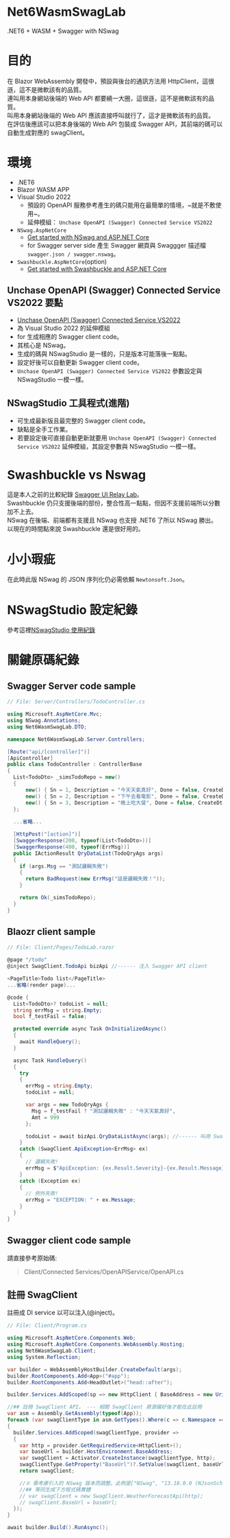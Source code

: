 # Net6WasmSwagLab
.NET6  + WASM + Swagger with NSwag   

# 目的
在 Blazor WebAssembly 開發中，預設與後台的通訊方法用 HttpClient，這很遜，這不是微軟該有的品質。   
連叫用本身網站後端的 Web API 都要繞一大圈，這很遜，這不是微軟該有的品質。   
叫用本身網站後端的 Web API 應該直接呼叫就行了，這才是微軟該有的品質。   
在評估後應該可以把本身後端的 Web API 包裝成 Swagger API，其前端的碼可以自動生成對應的 swagClient。

# 環境
* .NET6
* Blazor WASM APP
* Visual Studio 2022
  * 預設的 OpenAPI 服務參考產生的碼只能用在最簡單的情境，~就是不敷使用~。
  * 延伸模組： `Unchase OpenAPI (Swagger) Connected Service VS2022`
* `NSwag.AspNetCore`   
  * [Get started with NSwag and ASP.NET Core](https://learn.microsoft.com/en-us/aspnet/core/tutorials/getting-started-with-nswag?view=aspnetcore-6.0&tabs=visual-studio)
  * for Swagger server side 產生 Swagger 網頁與 Swaggger 描述檔 `swagger.json / swagger.nswag`。
* `Swashbuckle.AspNetCore`(option)
  * [Get started with Swashbuckle and ASP.NET Core](https://learn.microsoft.com/en-us/aspnet/core/tutorials/getting-started-with-swashbuckle?view=aspnetcore-6.0&tabs=visual-studio)

## Unchase OpenAPI (Swagger) Connected Service VS2022 要點
 * [Unchase OpenAPI (Swagger) Connected Service VS2022](https://marketplace.visualstudio.com/items?itemName=Unchase.unchaseopenapiconnectedservicevs22)
 * 為 Visual Studio 2022 的延伸模組
 * for 生成相應的 Swagger client code。
 * 其核心是 NSwag。
 * 生成的碼與 NSwagStudio 是一樣的，只是版本可能落後一點點。
 * 設定好後可以自動更新 Swagger client code。 
 * `Unchase OpenAPI (Swagger) Connected Service VS2022` 參數設定與 NSwagStudio 一模一樣。

## NSwagStudio 工具程式(進階)  
  * 可生成最新版且最完整的 Swagger client code。
  * 缺點是全手工作業。
  * 若要設定後可直接自動更新就要用 `Unchase OpenAPI (Swagger) Connected Service VS2022` 延伸模組，其設定參數與 NSwagStudio 一模一樣。

# Swashbuckle vs Nswag
這是本人之前的比較紀錄 [Swagger UI Relay Lab](https://github.com/relyky/Swagger-UI-Relay-Lab)。   
Swashbuckle 仍只支援後端的部份，整合性高一點點，但因不支援前端所以分數加不上去。  
NSwag 在後端、前端都有支援且 NSwag 也支授 .NET6 了所以 NSwag 勝出。   
以現在的時間點來說 Swashbuckle 還是很好用的。

# 小小瑕疵
在此時此版 NSwag 的 JSON 序列化仍必需依賴 `Newtonsoft.Json`。

# NSwagStudio 設定紀錄
參考這裡[NSwagStudio 使用紀錄](https://rely-ky.gitbook.io/qu-zhi-wu-wang-lu-gitbook2/nswagstudio-shi-yong-ji-lu)

# 關鍵原碼紀錄
## Swagger Server code sample 
``` csharp
// File: Server/Controllers/TodoController.cs

using Microsoft.AspNetCore.Mvc;
using NSwag.Annotations;
using Net6WasmSwagLab.DTO;

namespace Net6WasmSwagLab.Server.Controllers;

[Route("api/[controller]")]
[ApiController]
public class TodoController : ControllerBase
{
  List<TodoDto> _simsTodoRepo = new()
  {
      new() { Sn = 1, Description = "今天天氣真好", Done = false, CreateDtm = DateTime.Now.AddDays(-3) },
      new() { Sn = 2, Description = "下午去看電影", Done = false, CreateDtm = DateTime.Now.AddDays(-2) },
      new() { Sn = 3, Description = "晚上吃大餐", Done = false, CreateDtm = DateTime.Now.AddDays(-1) }
  };
  
  ...省略...

  [HttpPost("[action]")]
  [SwaggerResponse(200, typeof(List<TodoDto>))]
  [SwaggerResponse(400, typeof(ErrMsg))]
  public IActionResult QryDataList(TodoQryAgs args)
  {
    if (args.Msg == "測試邏輯失敗")
    {
      return BadRequest(new ErrMsg("這是邏輯失敗！"));
    }

    return Ok(_simsTodoRepo);
  }
}

```

## Blaozr client sample
``` csharp
// File: Client/Pages/TodoLab.razor

@page "/todo"
@inject SwagClient.TodoApi bizApi //------ 注入 Swagger API client

<PageTitle>Todo list</PageTitle>
...省略(render page)...

@code {
  List<TodoDto>? todoList = null;
  string errMsg = string.Empty;
  bool f_testFail = false;

  protected override async Task OnInitializedAsync()
  {
    await HandleQuery();
  }

  async Task HandleQuery()
  {
    try
    {
      errMsg = string.Empty;
      todoList = null;

      var args = new TodoQryAgs {
        Msg = f_testFail ? "測試邏輯失敗" : "今天天氣真好",
        Amt = 999
      };

      todoList = await bizApi.QryDataListAsync(args); //------ 叫用 Swagger API
    }
    catch (SwagClient.ApiException<ErrMsg> ex)
    {
      // 邏輯失敗!
      errMsg = $"ApiException: {ex.Result.Severity}-{ex.Result.Message}";
    }
    catch (Exception ex)
    {
      // 例外失敗!
      errMsg = "EXCEPTION: " + ex.Message;
    }
  }
}
```

## Swagger client code sample
請直接參考原始碼:
>
> Client/Connected Services/OpenAPIService/OpenAPI.cs
>

## 註冊 SwagClient 
註冊成 DI service 以可以注入(@inject)。  
``` csharp
// File: Client/Program.cs

using Microsoft.AspNetCore.Components.Web;
using Microsoft.AspNetCore.Components.WebAssembly.Hosting;
using Net6WasmSwagLab.Client;
using System.Reflection;

var builder = WebAssemblyHostBuilder.CreateDefault(args);
builder.RootComponents.Add<App>("#app");
builder.RootComponents.Add<HeadOutlet>("head::after");

builder.Services.AddScoped(sp => new HttpClient { BaseAddress = new Uri(builder.HostEnvironment.BaseAddress) });

//## 註冊 SwagClient API。 --- 相關 SwagClient 資源備好後才能在此註冊
var asm = Assembly.GetAssembly(typeof(App));
foreach (var swagClientType in asm.GetTypes().Where(c => c.Namespace == "SwagClient" && c.Name.EndsWith("Api")))
{
  builder.Services.AddScoped(swagClientType, provider =>
  {
    var http = provider.GetRequiredService<HttpClient>();
    var baseUrl = builder.HostEnvironment.BaseAddress;
    var swagClient = Activator.CreateInstance(swagClientType, http);
    swagClientType.GetProperty("BaseUrl")?.SetValue(swagClient, baseUrl);
    return swagClient;

    //※ 需考慮引入的 NSwag 版本而調整。此例是["NSwag", "13.18.0.0 (NJsonSchema v10.8.0.0 (Newtonsoft.Json v13.0.1.0))")]
    //## 等同生成下方程式碼實體
    // var swagClient = new SwagClient.WeatherForecastApi(http);
    // swagClient.BaseUrl = baseUrl;
  });
}

await builder.Build().RunAsync();
```
